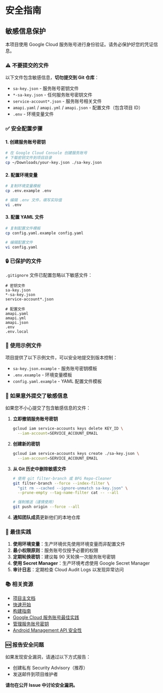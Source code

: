 # 安全指南

## 敏感信息保护

本项目使用 Google Cloud 服务账号进行身份验证。请务必保护好您的凭证信息。

### ⚠️ 不要提交的文件

以下文件包含敏感信息，**切勿提交到 Git 仓库**：

- `sa-key.json` - 服务账号密钥文件
- `*-sa-key.json` - 任何服务账号密钥文件
- `service-account*.json` - 服务账号相关文件
- `amapi.yaml` / `amapi.yml` / `amapi.json` - 配置文件（包含项目 ID）
- `.env` - 环境变量文件

### ✅ 安全配置步骤

#### 1. 创建服务账号密钥

```bash
# 在 Google Cloud Console 创建服务账号
# 下载密钥文件到项目目录
cp ~/Downloads/your-key.json ./sa-key.json
```

#### 2. 配置环境变量

```bash
# 复制环境变量模板
cp .env.example .env

# 编辑 .env 文件，填写实际值
vi .env
```

#### 3. 配置 YAML 文件

```bash
# 复制配置文件模板
cp config.yaml.example config.yaml

# 编辑配置文件
vi config.yaml
```

### 🔒 已保护的文件

`.gitignore` 文件已配置忽略以下敏感文件：

```gitignore
# 密钥文件
sa-key.json
*-sa-key.json
service-account*.json

# 配置文件
amapi.yaml
amapi.yml
amapi.json
.env
.env.local
```

### 📝 使用示例文件

项目提供了以下示例文件，可以安全地提交到版本控制：

- `sa-key.json.example` - 服务账号密钥模板
- `.env.example` - 环境变量模板
- `config.yaml.example` - YAML 配置文件模板

### 🚨 如果意外提交了敏感信息

如果您不小心提交了包含敏感信息的文件：

1. **立即撤销服务账号密钥**
   ```bash
   gcloud iam service-accounts keys delete KEY_ID \
     --iam-account=SERVICE_ACCOUNT_EMAIL
   ```

2. **创建新的密钥**
   ```bash
   gcloud iam service-accounts keys create ./sa-key.json \
     --iam-account=SERVICE_ACCOUNT_EMAIL
   ```

3. **从 Git 历史中删除敏感文件**
   ```bash
   # 使用 git filter-branch 或 BFG Repo-Cleaner
   git filter-branch --force --index-filter \
     "git rm --cached --ignore-unmatch sa-key.json" \
     --prune-empty --tag-name-filter cat -- --all

   # 强制推送（谨慎使用）
   git push origin --force --all
   ```

4. **通知团队成员**更新他们的本地仓库

### 🔐 最佳实践

1. **使用环境变量**：生产环境优先使用环境变量而非配置文件
2. **最小权限原则**：服务账号仅授予必要的权限
3. **定期轮换密钥**：建议每 90 天轮换一次服务账号密钥
4. **使用 Secret Manager**：生产环境考虑使用 Google Secret Manager
5. **审计日志**：定期检查 Cloud Audit Logs 以发现异常访问

### 📚 相关资源

- [项目主文档](../README.md)
- [快速开始](QUICKSTART.md)
- [构建指南](BUILD_GUIDE.md)
- [Google Cloud 服务账号最佳实践](https://cloud.google.com/iam/docs/best-practices-service-accounts)
- [管理服务账号密钥](https://cloud.google.com/iam/docs/creating-managing-service-account-keys)
- [Android Management API 安全性](https://developers.google.com/android/management/security)

### 🆘 报告安全问题

如果发现安全漏洞，请通过以下方式报告：

- 创建私有 Security Advisory（推荐）
- 发送邮件到项目维护者

**请勿在公开 Issue 中讨论安全漏洞。**

